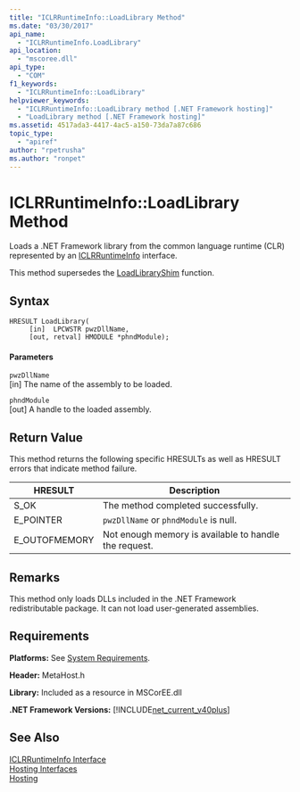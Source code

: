 ```yaml
---
title: "ICLRRuntimeInfo::LoadLibrary Method"
ms.date: "03/30/2017"
api_name: 
  - "ICLRRuntimeInfo.LoadLibrary"
api_location: 
  - "mscoree.dll"
api_type: 
  - "COM"
f1_keywords: 
  - "ICLRRuntimeInfo::LoadLibrary"
helpviewer_keywords: 
  - "ICLRRuntimeInfo::LoadLibrary method [.NET Framework hosting]"
  - "LoadLibrary method [.NET Framework hosting]"
ms.assetid: 4517ada3-4417-4ac5-a150-73da7a87c686
topic_type: 
  - "apiref"
author: "rpetrusha"
ms.author: "ronpet"
---
```

# ICLRRuntimeInfo::LoadLibrary Method
Loads a .NET Framework library from the common language runtime (CLR) represented by an [ICLRRuntimeInfo](../../../../docs/framework/unmanaged-api/hosting/iclrruntimeinfo-interface.md) interface.  

 This method supersedes the [LoadLibraryShim](../../../../docs/framework/unmanaged-api/hosting/loadlibraryshim-function.md) function.  

## Syntax  

```  
HRESULT LoadLibrary(  
     [in]  LPCWSTR pwzDllName,  
     [out, retval] HMODULE *phndModule);  
```  

#### Parameters  
 `pwzDllName`  
 [in] The name of the assembly to be loaded.  

 `phndModule`  
 [out] A handle to the loaded assembly.  

## Return Value  
 This method returns the following specific HRESULTs as well as HRESULT errors that indicate method failure.  


|HRESULT|Description|  
|-------------|-----------------|  
|S_OK|The method completed successfully.|  
|E_POINTER|`pwzDllName` or `phndModule` is null.|  
|E_OUTOFMEMORY|Not enough memory is available to handle the request.|  

## Remarks  
 This method only loads DLLs included in the .NET Framework redistributable package. It can not load user-generated assemblies.  

## Requirements  
 **Platforms:** See [System Requirements](../../../../docs/framework/get-started/system-requirements.md).  

 **Header:** MetaHost.h  

 **Library:** Included as a resource in MSCorEE.dll  

 **.NET Framework Versions:** [!INCLUDE[net_current_v40plus](../../../../includes/net-current-v40plus-md.md)]  

## See Also  
 [ICLRRuntimeInfo Interface](../../../../docs/framework/unmanaged-api/hosting/iclrruntimeinfo-interface.md)  
 [Hosting Interfaces](../../../../docs/framework/unmanaged-api/hosting/hosting-interfaces.md)  
 [Hosting](../../../../docs/framework/unmanaged-api/hosting/index.md)
